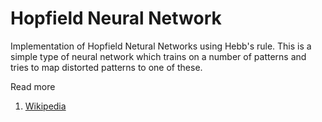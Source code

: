 # Hopfield Neural Network

Implementation of Hopfield Netural Networks using Hebb's rule. This is a simple type of neural network which trains on a number of patterns and tries to map distorted patterns to one of these.

Read more
1. [Wikipedia](https://en.wikipedia.org/wiki/Hopfield_network)
